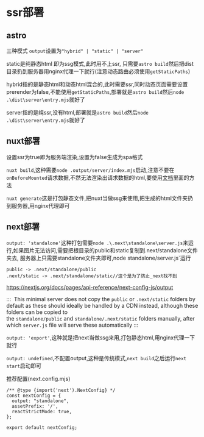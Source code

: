 # ssr部署

## astro

三种模式
`output`设置为`"hybrid" | "static" | "server"`

static是纯静态html 即为ssg模式,此时用不上ssr, 只需要`astro build`然后把dist目录扔到服务器用nginx代理一下就行(注意动态路由必须使用`getStaticPaths`)

hybrid指的是静态html和动态html混合的,此时需要ssr,同时动态页面需要设置prerender为false,不能使用`getStaticPaths`,部署就是`astro build`然后`node .\dist\server\entry.mjs`就好了

server指的是纯ssr,没有html,部署就是`astro build`然后`node .\dist\server\entry.mjs`就好了

## nuxt部署

设置ssr为true即为服务端渲染,设置为false生成为spa格式

`nuxt build`,这种需要`node .output/server/index.mjs`启动,注意不要在`onBeforeMounted`请求数据,不然无法渲染出请求数据的html,要使用[文档](https://nuxt.com/docs/getting-started/data-fetching)里面的方法

`nuxt generate`这是打包静态文件,把nuxt当做ssg来使用,把生成的html文件夹扔到服务器,用nginx代理即可

## next部署


`output: 'standalone'`这种打包需要`node .\.next\standalone\server.js`来运行,如果图片无法访问,需要把根目录的public和static复制到.next/standalone文件夹去, 服务器上只需要standalone文件夹即可,node standalone/server.js`运行
```
public -> .next/standalone/public
.next/static -> .next/standalone/static//这个是为了防止_next找不到
```
https://nextjs.org/docs/pages/api-reference/next-config-js/output

:::
 This minimal server does not copy the `public` or `.next/static` folders by default as these should ideally be handled by a CDN instead, although these folders can be copied to the `standalone/public` and `standalone/.next/static` folders manually, after which `server.js` file will serve these automatically
:::

`output: 'export'`,这种就是把next当做ssg来用,打包静态html,用nginx代理一下就行

`output: undefined`,不配置output,这种是传统模式,`next build`之后运行`next start`启动即可

推荐配置(next.config.mjs)
```
/** @type {import('next').NextConfig} */
const nextConfig = {
  output: "standalone",
  assetPrefix: '/',
  reactStrictMode: true,
};

export default nextConfig;
```

 